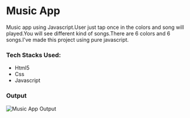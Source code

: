 <h1>Music App</h1>
<p>Music app using Javascript.User just tap once in the colors and song will played.You will see different kind of songs.There are 6 colors and 6 songs.I've made this project using pure javascript.<p>

<h3>Tech Stacks Used:</h3>
<ul>
  <li>Html5</li>
   <li>Css</li>
   <li>Javascript</li>
</ul>

<h3>Output</h3>

![Music App Output](https://user-images.githubusercontent.com/72568715/128746213-dee16616-5b7a-4af7-b034-6d90617ddf1d.PNG)

